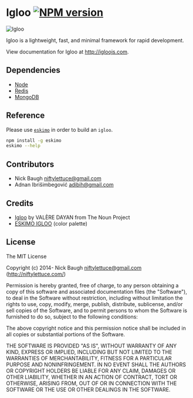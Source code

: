 
# Igloo [![NPM version](https://badge.fury.io/js/igloo.png)](http://badge.fury.io/js/igloo)

![Igloo](https://filenode.s3.amazonaws.com/igloo.png)

Igloo is a lightweight, fast, and minimal framework for rapid development.

View documentation for Igloo at <http://igloojs.com>.

## Dependencies

* [Node](http://nodejs.org)
* [Redis](http://redis.io/)
* [MongoDB](http://www.mongodb.org/)


## Reference

Please use [`eskimo`](https://github.com/niftylettuce/eskimo) in order to build an `igloo`.

```bash
npm install -g eskimo
eskimo --help
```


## Contributors

* Nick Baugh <niftylettuce@gmail.com>
* Adnan Ibrišimbegović <adibih@gmail.com>


## Credits

* [Igloo](http://thenounproject.com/term/igloo/26547/) by VALÈRE DAYAN from The Noun Project
* [ESKIMO IGLOO](http://www.colourlovers.com/palette/1933518/ESKIMO_IGLOO) (color palette)


## License

The MIT License

Copyright (c) 2014- Nick Baugh niftylettuce@gmail.com (http://niftylettuce.com/)

Permission is hereby granted, free of charge, to any person obtaining a copy of this software and associated documentation files (the "Software"), to deal in the Software without restriction, including without limitation the rights to use, copy, modify, merge, publish, distribute, sublicense, and/or sell copies of the Software, and to permit persons to whom the Software is furnished to do so, subject to the following conditions:

The above copyright notice and this permission notice shall be included in all copies or substantial portions of the Software.

THE SOFTWARE IS PROVIDED "AS IS", WITHOUT WARRANTY OF ANY KIND, EXPRESS OR IMPLIED, INCLUDING BUT NOT LIMITED TO THE WARRANTIES OF MERCHANTABILITY, FITNESS FOR A PARTICULAR PURPOSE AND NONINFRINGEMENT. IN NO EVENT SHALL THE AUTHORS OR COPYRIGHT HOLDERS BE LIABLE FOR ANY CLAIM, DAMAGES OR OTHER LIABILITY, WHETHER IN AN ACTION OF CONTRACT, TORT OR OTHERWISE, ARISING FROM, OUT OF OR IN CONNECTION WITH THE SOFTWARE OR THE USE OR OTHER DEALINGS IN THE SOFTWARE.
